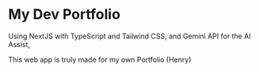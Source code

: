 # My Dev Portfolio

Using NextJS with TypeScript and Tailwind CSS, and Gemini API for the AI Assist, 

This web app is truly made for my own Portfolio (Henry)


